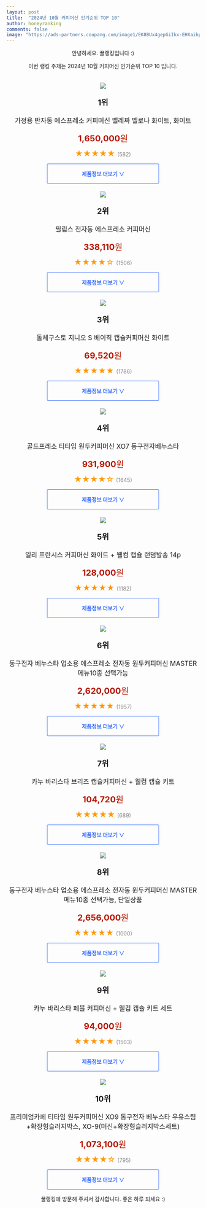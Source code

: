 ```yaml
---
layout: post
title:  "2024년 10월 커피머신 인기순위 TOP 10"
author: honeyranking
comments: false
image: "https://ads-partners.coupang.com/image1/EK8BUx4gepGiIkx-EHXaihpMUas1asbpsA92WqjebwcHLHoVq5hRkOrfzeK-03I7DMX6YdIeHmp_L2LkwyFVI18-aocAgcXs1TMIhIwPNn-aXmHr7TPW63HRptcnoeE924_W0wKljh81haAfVVNLhLaMH-iXhYzpCDdUAztZizIhLenDefwHk-Y5AcSBbEglOaitzKBKoEQ8wAUgmQN_6N16TNHUYKMIWd-82_OECZhNpo-ONLZTFxI4L5yOkvXulLCLXLR0Ezm3sdwICnqeariWnQp6HcxvV5uTXtORtZb49EOpunNvfFiXll86f0HCzA=="
---
```

<p style="text-align: center;">안녕하세요. 꿀랭킹입니다 :)</p>
<p style="text-align: center;">이번 랭킹 주제는 2024년 10월 커피머신 인기순위 TOP 10 입니다.</p><center><img src="https://ads-partners.coupang.com/image1/EK8BUx4gepGiIkx-EHXaihpMUas1asbpsA92WqjebwcHLHoVq5hRkOrfzeK-03I7DMX6YdIeHmp_L2LkwyFVI18-aocAgcXs1TMIhIwPNn-aXmHr7TPW63HRptcnoeE924_W0wKljh81haAfVVNLhLaMH-iXhYzpCDdUAztZizIhLenDefwHk-Y5AcSBbEglOaitzKBKoEQ8wAUgmQN_6N16TNHUYKMIWd-82_OECZhNpo-ONLZTFxI4L5yOkvXulLCLXLR0Ezm3sdwICnqeariWnQp6HcxvV5uTXtORtZb49EOpunNvfFiXll86f0HCzA==" style="margin-top:20px" /></center><p style="text-align: center; font-size: 20px"><b>1위</b></p><p style="text-align: center; font-size: 17px">가정용 반자동 에스프레소 커피머신 벨레짜 벨로나 화이트, 화이트</p><p style="text-align: center;"><span style="color: #b61800; font-size: 22px;"><b>1,650,000</b>원</span></p><p style="text-align: center;"><span style="color: #ff9600; font-size: 20px;">★★★★★ </span><span style="color: #878787;">(582)</span></p><center><a href="https://link.coupang.com/re/AFFSDP?lptag=AF3899140&subid=honeyrank&pageKey=8248148661&itemId=23742179994&vendorItemId=89480594961&traceid=V0-153-3eab569a666f47db&clickBeacon=70ba2020-91bc-11ef-9ce0-92519c70704c%7E3&requestid=20241024130000265217435556&token=31850C%7CMIXED"><div style="font-size: 14px; display: inline-block; padding: 15px 90px; color: #346aff; border-radius: 2px; border: 1px solid #346aff; cursor: pointer;"><b>제품정보 더보기 &or;</b></div></a></center><center><img src="https://ads-partners.coupang.com/image1/XpPHif5hVYUkJimBXqeAprfAXs7mCttKoMVcJBz7UGWmPMbBUS5nj1gqmk71yV1laAJYsvbBKrx2m4T7AYQGhZ4g4eRBkcjV04DId6gYTnWixZuPEkx_8xO4g4lytD31wkN6XAyfrefIM04oS1TqLMsG4Q567RG2NMDJEDkEjKWHg4HTdzR6QMvQo7eyUeU8v0vKCddJmt3ciS7v61fENvYlYwkOyWTvaKJaXSEy_BfO_vgIb-JG3vN34HPGgdOxZq5MaK2IawcrCG2nQLXO5ZD8-XGcFXCqibs=" style="margin-top:20px" /></center><p style="text-align: center; font-size: 20px"><b>2위</b></p><p style="text-align: center; font-size: 17px">필립스 전자동 에스프레소 커피머신</p><p style="text-align: center;"><span style="color: #b61800; font-size: 22px;"><b>338,110</b>원</span></p><p style="text-align: center;"><span style="color: #ff9600; font-size: 20px;">★★★★☆ </span><span style="color: #878787;">(1506)</span></p><center><a href="https://link.coupang.com/re/AFFSDP?lptag=AF3899140&subid=honeyrank&pageKey=1262477054&itemId=2263729507&vendorItemId=70260982041&traceid=V0-153-5f6f3f4b9a090267&requestid=20241024130000265217435556&token=31850C%7CMIXED"><div style="font-size: 14px; display: inline-block; padding: 15px 90px; color: #346aff; border-radius: 2px; border: 1px solid #346aff; cursor: pointer;"><b>제품정보 더보기 &or;</b></div></a></center><center><img src="https://ads-partners.coupang.com/image1/xlDAIVli6lJ59tp0xpeqcd-ymyoAssIqxZPklmaftfVCH26N39k5d1g53dABfX20CLYLkSCGDylSIoMw_toK0ZdpcSF2QWkrg3mt2WxyU6KtkPS4pMOJpH3V-L79tiVZzrcWUScOmFY5LfGdAPIS4WqNyrfWo47Yct7FA3YYST7I78NUWF623dkKv1L87TE86MUvZ2twh4RL4Tz6Mm57DZnjr4JCy9VmmkaPbkNtHaDFkSpOEhMg5fEtXbKJ6FPNYLathBZoZ3TG8pb4ilpP-UWW5kbVlSEeO90=" style="margin-top:20px" /></center><p style="text-align: center; font-size: 20px"><b>3위</b></p><p style="text-align: center; font-size: 17px">돌체구스토 지니오 S 베이직 캡슐커피머신 화이트</p><p style="text-align: center;"><span style="color: #b61800; font-size: 22px;"><b>69,520</b>원</span></p><p style="text-align: center;"><span style="color: #ff9600; font-size: 20px;">★★★★★ </span><span style="color: #878787;">(1786)</span></p><center><a href="https://link.coupang.com/re/AFFSDP?lptag=AF3899140&subid=honeyrank&pageKey=1947444077&itemId=3306694424&vendorItemId=71293600701&traceid=V0-153-8fcf8f7d91b9f86d&requestid=20241024130000265217435556&token=31850C%7CMIXED"><div style="font-size: 14px; display: inline-block; padding: 15px 90px; color: #346aff; border-radius: 2px; border: 1px solid #346aff; cursor: pointer;"><b>제품정보 더보기 &or;</b></div></a></center><center><img src="https://ads-partners.coupang.com/image1/WsHFhonZeTHAwzReWuwuOPMavCMlzIzkSFQiqiCyGauPk6VR-TAng49Z2hyZxvvO24aYpKsP6K6doAwv22ygbadRJlZWwXPqB6ShgcCYSwIq1yR7WzroFpYE24sQyGe215DCBnqxkGBKXJha8IjhiW2bDtg-j-afSAYtkTGITKfD4PEug4xUt5zLeOlmsZTivybt6JHq1A5X2Nr05_TFmnxid5hG6kyOncl3249hdg0iEJ0NQEBwQaORUk5XZNCko8eM_sy2yYHKNhCvF7BnEb77ebr28cTNhAz2EU77mgigAy7g21raRq18fXiPFg==" style="margin-top:20px" /></center><p style="text-align: center; font-size: 20px"><b>4위</b></p><p style="text-align: center; font-size: 17px">골드프레소 티타임 원두커피머신 XO7 동구전자베누스타</p><p style="text-align: center;"><span style="color: #b61800; font-size: 22px;"><b>931,900</b>원</span></p><p style="text-align: center;"><span style="color: #ff9600; font-size: 20px;">★★★★☆ </span><span style="color: #878787;">(1645)</span></p><center><a href="https://link.coupang.com/re/AFFSDP?lptag=AF3899140&subid=honeyrank&pageKey=8251597162&itemId=23757144763&vendorItemId=90781599477&traceid=V0-153-38f005833946e066&clickBeacon=70ba4730-91bc-11ef-a5c2-0e09f98e0a2c%7E3&requestid=20241024130000265217435556&token=31850C%7CMIXED"><div style="font-size: 14px; display: inline-block; padding: 15px 90px; color: #346aff; border-radius: 2px; border: 1px solid #346aff; cursor: pointer;"><b>제품정보 더보기 &or;</b></div></a></center><center><img src="https://ads-partners.coupang.com/image1/u0TDD_xm0edvzU2Cu0bebfo0e4f3WNM2Gug40sn_3jyyRrN39XoH0Dwf2zdvN-KKTY0MpFK_w-i_iOSDu3LbFhhZTUID_6O0pfEzfmlPEnNF3eH8ec2NgEeINlGoDt8SrLeZ_F2cBd3BwQLuCHJsVhNlfbNEKcbmD4m1Xz1856tlYGFEFJhqgh2WdGJnFUEV9izBp_rC9Zp4mVBXpCaymRqu3GoC70u682dImNLiMZalpW48S_-ppF85E1_Cs-7f455LLp_aMPhbMjc_m_08B10pzbuyEu_sGLCo" style="margin-top:20px" /></center><p style="text-align: center; font-size: 20px"><b>5위</b></p><p style="text-align: center; font-size: 17px">일리 프란시스 커피머신 화이트 + 웰컴 캡슐 랜덤발송 14p</p><p style="text-align: center;"><span style="color: #b61800; font-size: 22px;"><b>128,000</b>원</span></p><p style="text-align: center;"><span style="color: #ff9600; font-size: 20px;">★★★★★ </span><span style="color: #878787;">(1182)</span></p><center><a href="https://link.coupang.com/re/AFFSDP?lptag=AF3899140&subid=honeyrank&pageKey=5498706730&itemId=3514317960&vendorItemId=87477590240&traceid=V0-153-9e3587a175ddf4cd&requestid=20241024130000265217435556&token=31850C%7CMIXED"><div style="font-size: 14px; display: inline-block; padding: 15px 90px; color: #346aff; border-radius: 2px; border: 1px solid #346aff; cursor: pointer;"><b>제품정보 더보기 &or;</b></div></a></center><center><img src="https://ads-partners.coupang.com/image1/YSUZtOLiuVtxHDxoYR313GwFB-I_eoRhXp5T5VPcENwKVSEpPs1KKytb_LWZDtzNBmele0gtKtEgvXI6vyl3a0IDN0WToqkbBvgkmkW6b1fCxN3m0uqW7kfaZ7vjYEvfLp87H1sscy9vDjKnbULw_91T0SjvT0i0xWKzFxxtcMbgzScSKOVTGbM9EX13AZrN1wEiTwTFq9N7sLsMmX4yBE3tGpRk21auMUfkQUZV5J3-KWyuupp2epFt6Pv2Nh8ksDALIJwoBE__bdF8jvxVDt1TxgO-fDwxwTdPGkvQiMRfxOxjhySOeECehT6tmkpu" style="margin-top:20px" /></center><p style="text-align: center; font-size: 20px"><b>6위</b></p><p style="text-align: center; font-size: 17px">동구전자 베누스타 업소용 에스프레소 전자동 원두커피머신 MASTER 메뉴10종 선택가능</p><p style="text-align: center;"><span style="color: #b61800; font-size: 22px;"><b>2,620,000</b>원</span></p><p style="text-align: center;"><span style="color: #ff9600; font-size: 20px;">★★★★★ </span><span style="color: #878787;">(1957)</span></p><center><a href="https://link.coupang.com/re/AFFSDP?lptag=AF3899140&subid=honeyrank&pageKey=7958818893&itemId=22000536606&vendorItemId=89048072574&traceid=V0-153-e1116eee12416197&clickBeacon=70ba4730-91bc-11ef-b192-5c5facefc57d%7E3&requestid=20241024130000265217435556&token=31850C%7CMIXED"><div style="font-size: 14px; display: inline-block; padding: 15px 90px; color: #346aff; border-radius: 2px; border: 1px solid #346aff; cursor: pointer;"><b>제품정보 더보기 &or;</b></div></a></center><center><img src="https://ads-partners.coupang.com/image1/oGmH3vwOYaIZEKXwoGl7Fb6Yt96ylIQwx_jaC0HLCSxux0_gH_KGA05rH6Z3o6wAGzw7yazE6Qkbf2vHIV_ieSybS1XPPhAFoBvsqU68c3Sjy3xVaT7Ylf4Io8v5ihimp3PdAnyX82hMclxppHBQlZXqmcyvcmIbYuyVDZcQVxJLXWjbLUNwVyofqQFRnLLyD3J19WtZRl-hYPxDYeO8UM48mEe8WiVAlO6SqDXQvOrHO1UvhmJIpvULdMt4tdaC6W3bvUIzANS3lBmKd0sOmoPzK7cgVBUkqvBt" style="margin-top:20px" /></center><p style="text-align: center; font-size: 20px"><b>7위</b></p><p style="text-align: center; font-size: 17px">카누 바리스타 브리즈 캡슐커피머신 + 웰컴 캡슐 키트</p><p style="text-align: center;"><span style="color: #b61800; font-size: 22px;"><b>104,720</b>원</span></p><p style="text-align: center;"><span style="color: #ff9600; font-size: 20px;">★★★★★ </span><span style="color: #878787;">(689)</span></p><center><a href="https://link.coupang.com/re/AFFSDP?lptag=AF3899140&subid=honeyrank&pageKey=7600290273&itemId=20103609697&vendorItemId=84884171163&traceid=V0-153-ce4d96328c526427&requestid=20241024130000265217435556&token=31850C%7CMIXED"><div style="font-size: 14px; display: inline-block; padding: 15px 90px; color: #346aff; border-radius: 2px; border: 1px solid #346aff; cursor: pointer;"><b>제품정보 더보기 &or;</b></div></a></center><center><img src="https://ads-partners.coupang.com/image1/zyoNfGNfuUUdC-Bdz3bLxIBOc76Lxw2rdE7XJw8PMom4s__jxLI-U1b-ZbSccdfAY6PEbk58U_7lpNUgMcTFxi5pbOqdsOUa3DENyRq_Ay9FiV1dB2Mv1qZ5yEbdtBKOvvdTk6S9AbtV8LWsbW-RVZXX8lSLB2E5sUYMdaKyYqp4H1GsGFzPGtYQjUsEAc93wXvksQ_dBcXJ1j_9xuequB9yVy4dJvk0mxH1WNOsjsIqfNOEUUDTyPYd-8tihdF21SwEAQYMjmpQLiSXIZPbxK4dMdzrEGZOnvVQIvORcYINrCJzqaQx4_plz9Kfxg==" style="margin-top:20px" /></center><p style="text-align: center; font-size: 20px"><b>8위</b></p><p style="text-align: center; font-size: 17px">동구전자 베누스타 업소용 에스프레소 전자동 원두커피머신 MASTER 메뉴10종 선택가능, 단일상품</p><p style="text-align: center;"><span style="color: #b61800; font-size: 22px;"><b>2,656,000</b>원</span></p><p style="text-align: center;"><span style="color: #ff9600; font-size: 20px;">★★★★★ </span><span style="color: #878787;">(1000)</span></p><center><a href="https://link.coupang.com/re/AFFSDP?lptag=AF3899140&subid=honeyrank&pageKey=7799963150&itemId=21122283248&vendorItemId=89048072528&traceid=V0-153-189d8d39408b3612&clickBeacon=70ba4730-91bc-11ef-8dad-397ef026b724%7E3&requestid=20241024130000265217435556&token=31850C%7CMIXED"><div style="font-size: 14px; display: inline-block; padding: 15px 90px; color: #346aff; border-radius: 2px; border: 1px solid #346aff; cursor: pointer;"><b>제품정보 더보기 &or;</b></div></a></center><center><img src="https://ads-partners.coupang.com/image1/Pdfne8SOiJjC5V1BPZaUfNKVhMrmCd0csoIgkrWrFoQei1-7a5wtS0q-n_vSqLPt1BJlc9yRFplMB7Kg7lmN8D_SrqbaxOeRRQ4Q__5pmWraBzA2EccF8UxXNVuTcA0_7f2t_7abXaw2-2Cn8nnofCCzBrrECJX-MmWWhp7sIyxl3VxpNqq3bcgAmf2zwZ0TIi2sWRzEjNNpgdFPz76Y2coAvbFc3dPReBuvvDd3DmRMgh19FaXNIh4bMr2dpdQ0T1DUqYJVn5s2dLCW7ymDube1JytbAKgtwiQ=" style="margin-top:20px" /></center><p style="text-align: center; font-size: 20px"><b>9위</b></p><p style="text-align: center; font-size: 17px">카누 바리스타 페블 커피머신 + 웰컴 캡슐 키트 세트</p><p style="text-align: center;"><span style="color: #b61800; font-size: 22px;"><b>94,000</b>원</span></p><p style="text-align: center;"><span style="color: #ff9600; font-size: 20px;">★★★★★ </span><span style="color: #878787;">(1503)</span></p><center><a href="https://link.coupang.com/re/AFFSDP?lptag=AF3899140&subid=honeyrank&pageKey=8017178132&itemId=22392566999&vendorItemId=89437511336&traceid=V0-153-0a927c41c6eef87d&requestid=20241024130000265217435556&token=31850C%7CMIXED"><div style="font-size: 14px; display: inline-block; padding: 15px 90px; color: #346aff; border-radius: 2px; border: 1px solid #346aff; cursor: pointer;"><b>제품정보 더보기 &or;</b></div></a></center><center><img src="https://ads-partners.coupang.com/image1/5A6rC7KTcKtcnl6E5IEr0x-8PryOFAYKUHdVaeYhPcgO_b0Gr3mwAeJZ2Pbj8oV2xzr635TMQ7wcL9ZVmVDVsgb8Ozm1bZvTvUtf2wFQsnE-J6r14oxSslcfolRSHJrLV4yhYoET82mazpsvIgrWtCE2-_WcOH9I0XLZyDOkAAVCR_2ewGmgBT3P1AkpjiFOegGIlg6_-m8bhqSDAeXtQ0v8Yirk7xRupsdX_9eP62KDu0go4kfEpUZN_yImsuEnNcEbJuR4EGxuaRW5r1AVIjBELMoaP5Ncb0cLY7UG9Lvi0L4KvWHmBJoXxGTf7g==" style="margin-top:20px" /></center><p style="text-align: center; font-size: 20px"><b>10위</b></p><p style="text-align: center; font-size: 17px">프리미엄카페 티타임 원두커피머신 XO9 동구전자 베누스타 우유스팀+확장형슬러지박스, XO-9(머신+확장형슬러지박스세트)</p><p style="text-align: center;"><span style="color: #b61800; font-size: 22px;"><b>1,073,100</b>원</span></p><p style="text-align: center;"><span style="color: #ff9600; font-size: 20px;">★★★★☆ </span><span style="color: #878787;">(795)</span></p><center><a href="https://link.coupang.com/re/AFFSDP?lptag=AF3899140&subid=honeyrank&pageKey=8314090245&itemId=23992739314&vendorItemId=91013716825&traceid=V0-153-3fac4cff24cc2da9&clickBeacon=70ba4730-91bc-11ef-b5bc-e74df44d5b34%7E3&requestid=20241024130000265217435556&token=31850C%7CMIXED"><div style="font-size: 14px; display: inline-block; padding: 15px 90px; color: #346aff; border-radius: 2px; border: 1px solid #346aff; cursor: pointer;"><b>제품정보 더보기 &or;</b></div></a></center><p style="text-align: center;">꿀랭킹에 방문해 주셔서 감사합니다. 좋은 하루 되세요 :)</p>